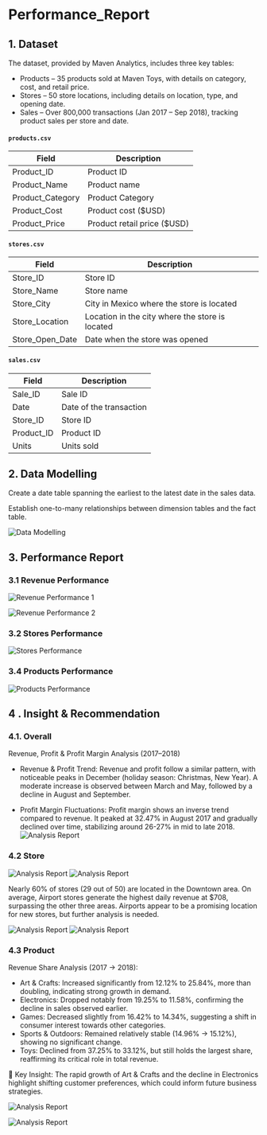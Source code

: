 # Performance_Report


## 1. Dataset
The dataset, provided by Maven Analytics, includes three key tables:

- Products – 35 products sold at Maven Toys, with details on category, cost, and retail price.
- Stores – 50 store locations, including details on location, type, and opening date.
- Sales – Over 800,000 transactions (Jan 2017 – Sep 2018), tracking product sales per store and date.


#### `products.csv`
|**Field**|**Description**|
|-|-|
|Product_ID|Product ID|
|Product_Name|Product name|
|Product_Category|Product Category|
|Product_Cost|Product cost ($USD)|
|Product_Price|Product retail price ($USD)|

#### `stores.csv`
|**Field**|**Description**|
|-|-|
|Store_ID|Store ID|
|Store_Name|Store name|
|Store_City|City in Mexico where the store is located|
|Store_Location|Location in the city where the store is located|
|Store_Open_Date|Date when the store was opened|

#### `sales.csv`
|**Field**|**Description**|
|-|-|
|Sale_ID|Sale ID|
|Date|Date of the transaction|
|Store_ID|Store ID|
|Product_ID|Product ID|
|Units|Units sold|


## 2. Data Modelling
Create a date table spanning the earliest to the latest date in the sales data.

Establish one-to-many relationships between dimension tables and the fact table.

![Data Modelling](https://github.com/mydg13/Performance_Report/blob/main/image/image_report0.png)

## 3. Performance Report

### 3.1 Revenue Performance

![Revenue Performance 1](https://github.com/mydg13/Performance_Report/blob/main/image/image_report1.png)

![Revenue Performance 2](https://github.com/mydg13/Performance_Report/blob/main/image/image_report2.png)


### 3.2 Stores Performance

![Stores Performance](https://github.com/mydg13/Performance_Report/blob/main/image/image_report3.png)

### 3.4 Products Performance

![Products Performance](https://github.com/mydg13/Performance_Report/blob/main/image/image_report4.png)


## 4 . Insight & Recommendation 

### 4.1. Overall 
Revenue, Profit & Profit Margin Analysis (2017–2018)
- Revenue & Profit Trend:
  Revenue and profit follow a similar pattern, with noticeable peaks in December (holiday season: Christmas, New Year).
  A moderate increase is observed between March and May, followed by a decline in August and September.

- Profit Margin Fluctuations:
    Profit margin shows an inverse trend compared to revenue.
    It peaked at 32.47% in August 2017 and gradually declined over time, stabilizing around 26-27% in mid to late 2018.
![Analysis Report](https://github.com/mydg13/Performance_Report/blob/main/image/image_analysis1.png)


### 4.2 Store 
![Analysis Report](https://github.com/mydg13/Performance_Report/blob/main/image/image_analysis2.png)
![Analysis Report](https://github.com/mydg13/Performance_Report/blob/main/image/image_analysis3.png)

Nearly 60% of stores (29 out of 50) are located in the Downtown area. On average, Airport stores generate the highest daily revenue at $708, surpassing the other three areas. Airports appear to be a promising location for new stores, but further analysis is needed.

![Analysis Report](https://github.com/mydg13/Performance_Report/blob/main/image/image_analysis4.png)
![Analysis Report](https://github.com/mydg13/Performance_Report/blob/main/image/image_analysis5.png)

### 4.3 Product 

Revenue Share Analysis (2017 → 2018):

- Art & Crafts: Increased significantly from 12.12% to 25.84%, more than doubling, indicating strong growth in demand.
- Electronics: Dropped notably from 19.25% to 11.58%, confirming the decline in sales observed earlier.
- Games: Decreased slightly from 16.42% to 14.34%, suggesting a shift in consumer interest towards other categories.
- Sports & Outdoors: Remained relatively stable (14.96% → 15.12%), showing no significant change.
- Toys: Declined from 37.25% to 33.12%, but still holds the largest share, reaffirming its critical role in total revenue.

🔹 Key Insight: The rapid growth of Art & Crafts and the decline in Electronics highlight shifting customer preferences, which could inform future business strategies.

![Analysis Report](https://github.com/mydg13/Performance_Report/blob/main/image/image_analysis6.png)

![Analysis Report](https://github.com/mydg13/Performance_Report/blob/main/image/image_analysis7.png)






